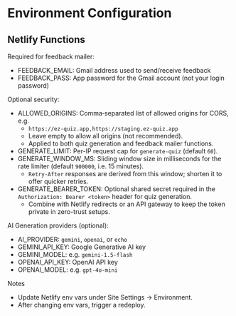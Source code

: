 Environment Configuration
=========================

Netlify Functions
-----------------

Required for feedback mailer:
- FEEDBACK_EMAIL: Gmail address used to send/receive feedback
- FEEDBACK_PASS: App password for the Gmail account (not your login password)

Optional security:
- ALLOWED_ORIGINS: Comma‑separated list of allowed origins for CORS, e.g.
  - `https://ez-quiz.app,https://staging.ez-quiz.app`
  - Leave empty to allow all origins (not recommended).
  - Applied to both quiz generation and feedback mailer functions.
- GENERATE_LIMIT: Per-IP request cap for `generate-quiz` (default `60`).
- GENERATE_WINDOW_MS: Sliding window size in milliseconds for the rate limiter (default `900000`, i.e. 15 minutes).
  - `Retry-After` responses are derived from this window; shorten it to offer quicker retries.
- GENERATE_BEARER_TOKEN: Optional shared secret required in the `Authorization: Bearer <token>` header for quiz generation.
  - Combine with Netlify redirects or an API gateway to keep the token private in zero-trust setups.

AI Generation providers (optional):
- AI_PROVIDER: `gemini`, `openai`, or `echo`
- GEMINI_API_KEY: Google Generative AI key
- GEMINI_MODEL: e.g. `gemini-1.5-flash`
- OPENAI_API_KEY: OpenAI API key
- OPENAI_MODEL: e.g. `gpt-4o-mini`

Notes
- Update Netlify env vars under Site Settings → Environment.
- After changing env vars, trigger a redeploy.
